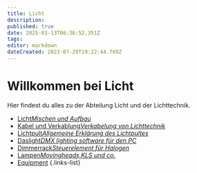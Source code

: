 ```yaml
---
title: Licht
description: 
published: true
date: 2025-03-13T06:36:52.351Z
tags: 
editor: markdown
dateCreated: 2023-07-29T19:22:44.769Z
---
```


# Willkommen bei Licht
Hier findest du alles zu der Abteilung Licht und der Lichttechnik.

- [Licht*Mischen und Aufbau*](/licht/licht_aufbau)
- [Kabel und Verkablung*Verkabelung von Lichttechnik*](/licht/verkablung)
- [Lichtpult*Allgemeine Erklärung des Lichtpultes*](/licht/lichtpult)
- [Daslight*DMX lighting software für den PC*](/licht/daslight)
- [Dimmerrack*Steuerelement für Halogen*](/licht/Dimmer)
- [Lampen*Movingheads,KLS und co.*](/licht/Lampen)
- [Equipment](/licht/Licht-Equipment)
{.links-list}